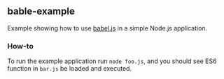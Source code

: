 bable-example
-------------
Example showing how to use [babel.js](https://babeljs.io/) in a simple Node.js
application.

### How-to
To run the example application run `node foo.js`, and you should see ES6
function in `bar.js` be loaded and executed.

